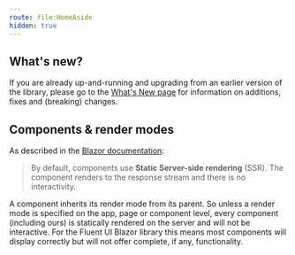 ```yaml
---
route: file:HomeAside
hidden: true
---
```


## What's new?

If you are already up-and-running and upgrading from an earlier version of the library,
please go to the [What's New page](/WhatsNew) for information on additions, fixes and (breaking) changes.

## Components & render modes

As described in the [Blazor documentation](https://learn.microsoft.com/en-us/aspnet/core/blazor/components/render-modes):

> By default, components use **Static Server-side rendering** (SSR).
> The component renders to the response stream and there is no interactivity.

A component inherits its render mode from its parent. So unless a render mode is specified on the app,
page or component level, every component (including ours) is statically rendered on the server
and will not be interactive. For the Fluent UI Blazor library this means most components will
display correctly but will not offer complete, if any, functionality.
